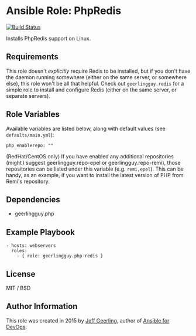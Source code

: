 # Ansible Role: PhpRedis

[![Build Status](https://travis-ci.org/geerlingguy/ansible-role-php-redis.svg?branch=master)](https://travis-ci.org/geerlingguy/ansible-role-php-redis)

Installs PhpRedis support on Linux.

## Requirements

This role doesn't *explicitly* require Redis to be installed, but if you don't have the daemon running somewhere (either on the same server, or somewhere else), this role won't be all that helpful. Check out `geerlingguy.redis` for a simple role to install and configure Redis (either on the same server, or separate servers).

## Role Variables

Available variables are listed below, along with default values (see `defaults/main.yml`):

    php_enablerepo: ""

(RedHat/CentOS only) If you have enabled any additional repositories (might I suggest geerlingguy.repo-epel or geerlingguy.repo-remi), those repositories can be listed under this variable (e.g. `remi,epel`). This can be handy, as an example, if you want to install the latest version of PHP from Remi's repository.

## Dependencies

  - geerlingguy.php

## Example Playbook

    - hosts: webservers
      roles:
        - { role: geerlingguy.php-redis }

## License

MIT / BSD

## Author Information

This role was created in 2015 by [Jeff Geerling](http://jeffgeerling.com/), author of [Ansible for DevOps](http://ansiblefordevops.com/).

